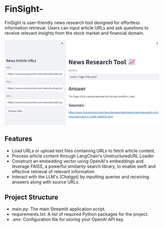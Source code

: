 # FinSight-
FinSight is  user-friendly news research tool designed for effortless information retrieval. Users can input article URLs and ask questions to receive relevant insights from the stock market and financial domain.

![](FinSight.jpg)

## Features

- Load URLs or upload text files containing URLs to fetch article content.
- Process article content through LangChain's UnstructuredURL Loader
- Construct an embedding vector using OpenAI's embeddings and leverage FAISS, a powerful similarity search library, to enable swift and effective retrieval of relevant information
- Interact with the LLM's (Chatgpt) by inputting queries and receiving answers along with source URLs.

## Project Structure

- main.py: The main Streamlit application script.
- requirements.txt: A list of required Python packages for the project.
- .env: Configuration file for storing your OpenAI API key.
